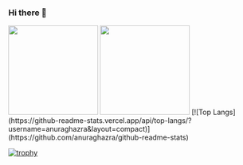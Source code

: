### Hi there 👋

<div>
  <a>
  <img height="180em" src="https://github-readme-stats.vercel.app/api?username=vqghost&show_icons=true&theme=dark&include_all_commits=true&count_private=true"/>
  <img height="180em" src="https://github-readme-stats.vercel.app/api/top-langs/?username=vqghost&layout=compact&langs_count=16&theme=dark"/>
  [![Top Langs](https://github-readme-stats.vercel.app/api/top-langs/?username=anuraghazra&layout=compact)](https://github.com/anuraghazra/github-readme-stats)
</div>
  
  [![trophy](https://github-profile-trophy.vercel.app/?username=vqghost&theme=onedark)](https://github.com/ryo-ma/github-profile-trophy)
<!--
**VQGhost/vqghost** is a ✨ _special_ ✨ repository because its `README.md` (this file) appears on your GitHub profile.

Here are some ideas to get you started:

- 🔭 I’m currently working on ...
- 🌱 I’m currently learning ...
- 👯 I’m looking to collaborate on ...
- 🤔 I’m looking for help with ...
- 💬 Ask me about ...
- 📫 How to reach me: ...
- 😄 Pronouns: ...
- ⚡ Fun fact: ...
-->

